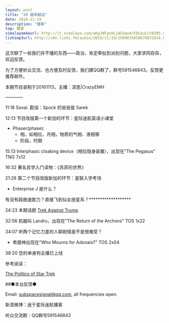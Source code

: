 ```yaml
---
layout: post
title: "28 越来越远"
date: 2016-11-19
description: "播客"
tag: 播客 
ximalayam4aurl: http://jt.ximalaya.com/wKgJNFgv0LjACGqxAcFDLkuLCYA395.m4a?channel=rss&album_id=3135361&track_id=25383767&uid=6418191&jt=http://audio.xmcdn.com/group23/M06/50/95/wKgJNFgv0LjACGqxAcFDLkuLCYA395.m4a
lizhimp3url: http://cdn.lizhi.fm/audio/2016/11/19/2569035858679031814_hd.mp3
---   
```


这次聊了一些我们并不懂的东西——政治，肯定牵扯到派别问题，大家求同存异，欢迎反馈。

为了方便听众交流、也方便及时反馈，我们建QQ群了，群号591546843。反馈更推荐邮件。

本期节目录制于20161113，主播：深思\|CrazyEMH

————

11:18 Soval. 勘误：Spock 的爸爸是 Sarek

12:13 节目改版第一个新加的环节：星际迷航英语小课堂

* Phaser(phase):
	* 相，如相位，月相，物质的气相、液相等
	* 阶段，时期

15:13 Interphasic cloaking device（相位隐身装置），出现在&quot;The Pegasus&quot; TNG 7x12

16:32 著名哲学入门读物：《苏菲的世界》

21:28 第二个节目改版新加的环节：星联入学考场

* Enterprise J 是什么？

有没有超曲速能力？直接飞到仙女座星系？\*\*\*\*\*\*\*\*\*\*\*\*\*\*\*\*\*\*\*

24:23 本期话题 [Trek Against Trump](https://www.facebook.com/TrekAgainstTrumpOfficial/)

32:56 机器叫 Landru，出现在&quot;The Return of the Archons&quot; TOS 1x22

34:07 听两个记忆力差的人聊剧情是不是很难受？

* 希腊神出现在&quot;Who Mourns for Adonais?&quot; TOS 2x04

38:20 您的单身狗主播已上线

参考阅读：

[The Politics of Star Trek](http://www.claremont.org/crb/article/the-politics-of-star-trek/)

##●本台反馈●

Email: [subspacesignal@qq.com](mailto:subspacesignal@qq.com), all frequencies open.

新浪微博：迷于星际迷航播客

听众交流群：QQ群号591546843